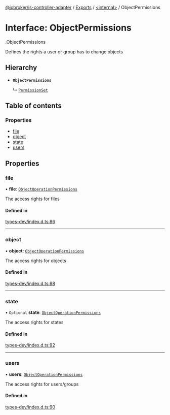 [@iobroker/js-controller-adapter](../README.md) / [Exports](../modules.md) / [<internal\>](../modules/internal_.md) / ObjectPermissions

# Interface: ObjectPermissions

[<internal>](../modules/internal_.md).ObjectPermissions

Defines the rights a user or group has to change objects

## Hierarchy

- **`ObjectPermissions`**

  ↳ [`PermissionSet`](internal_.PermissionSet.md)

## Table of contents

### Properties

- [file](internal_.ObjectPermissions.md#file)
- [object](internal_.ObjectPermissions.md#object)
- [state](internal_.ObjectPermissions.md#state)
- [users](internal_.ObjectPermissions.md#users)

## Properties

### file

• **file**: [`ObjectOperationPermissions`](internal_.ObjectOperationPermissions.md)

The access rights for files

#### Defined in

[types-dev/index.d.ts:86](https://github.com/ioBroker/ioBroker.js-controller/blob/5a12d69c/packages/types-dev/index.d.ts#L86)

___

### object

• **object**: [`ObjectOperationPermissions`](internal_.ObjectOperationPermissions.md)

The access rights for objects

#### Defined in

[types-dev/index.d.ts:88](https://github.com/ioBroker/ioBroker.js-controller/blob/5a12d69c/packages/types-dev/index.d.ts#L88)

___

### state

• `Optional` **state**: [`ObjectOperationPermissions`](internal_.ObjectOperationPermissions.md)

The access rights for states

#### Defined in

[types-dev/index.d.ts:92](https://github.com/ioBroker/ioBroker.js-controller/blob/5a12d69c/packages/types-dev/index.d.ts#L92)

___

### users

• **users**: [`ObjectOperationPermissions`](internal_.ObjectOperationPermissions.md)

The access rights for users/groups

#### Defined in

[types-dev/index.d.ts:90](https://github.com/ioBroker/ioBroker.js-controller/blob/5a12d69c/packages/types-dev/index.d.ts#L90)
